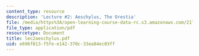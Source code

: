 ```yaml
---
content_type: resource
description: 'Lecture #2: Aeschylus, The Orestia'
file: /media/https%3A/open-learning-course-data-rc.s3.amazonaws.com/21l-422-tragedy-fall-2002/e696f813f5fee142370c33ea84ec03ff_lec2aeschylus.pdf
file_type: application/pdf
resourcetype: Document
title: lec2aeschylus.pdf
uid: e696f813-f5fe-e142-370c-33ea84ec03ff
---
```

